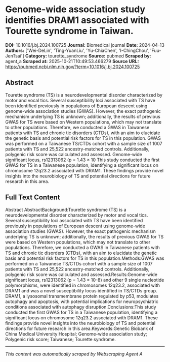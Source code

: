 # Genome-wide association study identifies DRAM1 associated with Tourette syndrome in Taiwan.

**DOI:** 10.1016/j.bj.2024.100725
**Journal:** Biomedical journal
**Date:** 2024-04-13
**Authors:** ['Wei-DeLin', 'Ting-YuanLiu', 'Yu-ChiaChen', 'I-ChingChou', 'Fuu-JenTsai']
**Category:** tourette_syndrome
**Source:** pubmed
**Scraped by:** agent_a
**Scraped at:** 2025-10-21T10:49:53.466279
**Source URL:** https://pubmed.ncbi.nlm.nih.gov/?term=10.1016/j.bj.2024.100725

## Abstract

Tourette syndrome (TS) is a neurodevelopmental disorder characterized by motor and vocal tics. Several susceptibility loci associated with TS have been identified previously in populations of European descent using genome-wide association studies (GWAS). However, the exact pathogenic mechanism underlying TS is unknown; additionally, the results of previous GWAS for TS were based on Western populations, which may not translate to other populations. Therefore, we conducted a GWAS in Taiwanese patients with TS and chronic tic disorders (CTDs), with an aim to elucidate the genetic basis and potential risk factors for TS in this population.
GWAS was performed on a Taiwanese TS/CTDs cohort with a sample size of 1007 patients with TS and 25,522 ancestry-matched controls. Additionally, polygenic risk score was calculated and assessed.
Genome-wide significant locus, rs12313062 (p = 1.43 × 10
This study conducted the first GWAS for TS in a Taiwanese population, identifying a significant locus on chromosome 12q23.2 associated with DRAM1. These findings provide novel insights into the neurobiology of TS and potential directions for future research in this area.

## Full Text Content

Abstract AbstractBackground:Tourette syndrome (TS) is a neurodevelopmental disorder characterized by motor and vocal tics. Several susceptibility loci associated with TS have been identified previously in populations of European descent using genome-wide association studies (GWAS). However, the exact pathogenic mechanism underlying TS is unknown; additionally, the results of previous GWAS for TS were based on Western populations, which may not translate to other populations. Therefore, we conducted a GWAS in Taiwanese patients with TS and chronic tic disorders (CTDs), with an aim to elucidate the genetic basis and potential risk factors for TS in this population.Methods:GWAS was performed on a Taiwanese TS/CTDs cohort with a sample size of 1007 patients with TS and 25,522 ancestry-matched controls. Additionally, polygenic risk score was calculated and assessed.Results:Genome-wide significant locus, rs12313062 (p = 1.43 × 10-8) and other 9 single nucleotide polymorphisms, were identified in chromosomes 12q23.2, associated with DRAM1 and was a novel susceptibility locus identified in TS/CTDs group. DRAM1, a lysosomal transmembrane protein regulated by p53, modulates autophagy and apoptosis, with potential implications for neuropsychiatric conditions associated with autophagy disruption.Conclusions:This study conducted the first GWAS for TS in a Taiwanese population, identifying a significant locus on chromosome 12q23.2 associated with DRAM1. These findings provide novel insights into the neurobiology of TS and potential directions for future research in this area.Keywords:Genetic Biobank of China Medical University Hospital; Genome-wide association study; Polygenic risk score; Taiwanese; Tourette syndrome.

---
*This content was automatically scraped by Webscraping Agent A*
